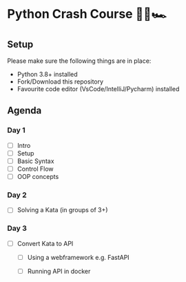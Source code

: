 # Python Crash Course 🧱💥🏎️

## Setup

Please make sure the following things are in place:

- Python 3.8+ installed
- Fork/Download this repository
- Favourite code editor (VsCode/IntelliJ/Pycharm) installed

## Agenda

### Day 1

- [ ] Intro
- [ ] Setup
- [ ] Basic Syntax
- [ ] Control Flow
- [ ] OOP concepts

### Day 2

- [ ] Solving a Kata (in groups of 3+)

### Day 3

- [ ] Convert Kata to API
  - [ ] Using a webframework e.g. FastAPI
  - [ ] Running API in docker


